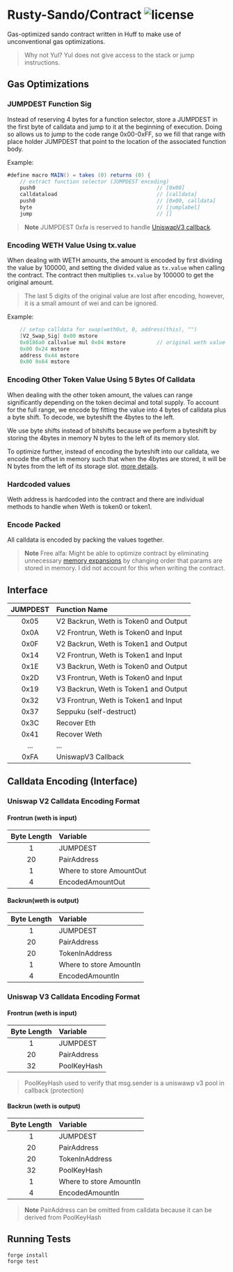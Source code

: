 # Rusty-Sando/Contract ![license](https://img.shields.io/badge/License-MIT-green.svg?label=license)

Gas-optimized sando contract written in Huff to make use of unconventional gas optimizations.

> Why not Yul? Yul does not give access to the stack or jump instructions.

## Gas Optimizations

### JUMPDEST Function Sig
Instead of reserving 4 bytes for a function selector, store a JUMPDEST in the first byte of calldata and jump to it at the beginning of execution. Doing so allows us to jump to the code range 0x00-0xFF, so we fill that range with place holder JUMPDEST that point to the location of the associated function body.

Example:
```as
#define macro MAIN() = takes (0) returns (0) {
    // extract function selector (JUMPDEST encoding)
    push0                                       // [0x00]
    calldataload                                // [calldata]
    push0                                       // [0x00, calldata]
    byte                                        // [jumplabel]
    jump                                        // []
```

> **Note**
> JUMPDEST 0xfa is reserved to handle [UniswapV3 callback](https://docs.uniswap.org/contracts/v3/reference/core/interfaces/callback/IUniswapV3SwapCallback).

### Encoding WETH Value Using tx.value
When dealing with WETH amounts, the amount is encoded by first dividing the value by 100000, and setting the divided value as `tx.value` when calling the contract. The contract then multiplies `tx.value` by 100000 to get the original amount.

> The last 5 digits of the original value are lost after encoding, however, it is a small amount of wei and can be ignored.

Example:
```as
    // setup calldata for swap(wethOut, 0, address(this), "")
    [V2_Swap_Sig] 0x00 mstore
    0x0186a0 callvalue mul 0x04 mstore          // original weth value is decoded here by doing `100000 * callvalue`
    0x00 0x24 mstore
    address 0x44 mstore
    0x80 0x64 mstore
```

### Encoding Other Token Value Using 5 Bytes Of Calldata
When dealing with the other token amount, the values can range significantly depending on the token decimal and total supply. To account for the full range, we encode by fitting the value into 4 bytes of calldata plus a byte shift. To decode, we byteshift the 4bytes to the left.

We use byte shifts instead of bitshifts because we perform a byteshift by storing the 4bytes in memory N bytes to the left of its memory slot.

To optimize further, instead of encoding the byteshift into our calldata, we encode the offset in memory such that when the 4bytes are stored, it will be N bytes from the left of its storage slot. [more details](https://github.com/mouseless-eth/rusty-sando/blob/1a0f775a00ae932f64d7e926605134892fcf56f9/contract/test/misc/V2SandoUtility.sol#L28).

### Hardcoded values
Weth address is hardcoded into the contract and there are individual methods to handle when Weth is token0 or token1.

### Encode Packed
All calldata is encoded by packing the values together.

> **Note**
> Free alfa: Might be able to optimize contract by eliminating unnecessary [memory expansions](https://www.evm.codes/about#memoryexpansion) by changing order that params are stored in memory. I did not account for this when writing the contract.

## Interface

| JUMPDEST  | Function Name |
| :-------------: | :------------- |
| 0x05  | V2 Backrun, Weth is Token0 and Output  |
| 0x0A  | V2 Frontrun, Weth is Token0 and Input  |
| 0x0F  | V2 Backrun, Weth is Token1 and Output  |
| 0x14  | V2 Frontrun, Weth is Token1 and Input |
| 0x1E  | V3 Backrun, Weth is Token0 and Output |
| 0x2D  | V3 Frontrun, Weth is Token0 and Input  |
| 0x19  | V3 Backrun, Weth is Token1 and Output |
| 0x32  | V3 Frontrun, Weth is Token1 and Input  |
| 0x37  | Seppuku (self-destruct)  |
| 0x3C  | Recover Eth  |
| 0x41  | Recover Weth  |
| ...  | ...  |
| 0xFA  | UniswapV3 Callback  |


## Calldata Encoding (Interface)
### Uniswap V2 Calldata Encoding Format

#### Frontrun (weth is input)
| Byte Length  | Variable |
| :-------------: | :------------- |
| 1 | JUMPDEST  |
| 20 | PairAddress  |
| 1 | Where to store AmountOut  |
| 4 | EncodedAmountOut  |

#### Backrun(weth is output)
| Byte Length  | Variable |
| :-------------: | :------------- |
| 1 | JUMPDEST  |
| 20 | PairAddress  |
| 20 | TokenInAddress  |
| 1 | Where to store AmountIn  |
| 4 | EncodedAmountIn |

### Uniswap V3 Calldata Encoding Format

#### Frontrun (weth is input)
| Byte Length  | Variable |
| :-------------: | :------------- |
| 1 | JUMPDEST  |
| 20 | PairAddress  |
| 32 | PoolKeyHash  |
> PoolKeyHash used to verify that msg.sender is a uniswawp v3 pool in callback (protection)

#### Backrun (weth is output)
| Byte Length  | Variable |
| :-------------: | :------------- |
| 1 | JUMPDEST  |
| 20 | PairAddress  |
| 20 | TokenInAddress  |
| 32 | PoolKeyHash  |
| 1 | Where to store AmountIn  |
| 4 | EncodedAmountIn  |

> **Note**
> PairAddress can be omitted from calldata because it can be derived from PoolKeyHash

## Running Tests
```console
forge install
forge test
```
